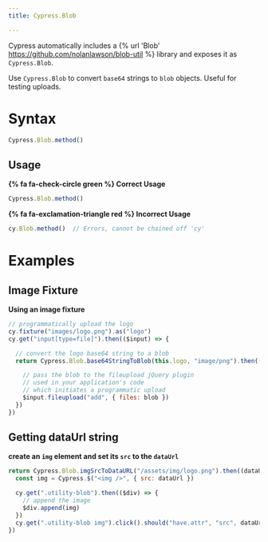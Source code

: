 ```yaml
---
title: Cypress.Blob

---
```


Cypress automatically includes a {% url 'Blob' https://github.com/nolanlawson/blob-util %} library and exposes it as `Cypress.Blob`.

Use `Cypress.Blob` to convert `base64` strings to `blob` objects. Useful for testing uploads.

# Syntax

```javascript
Cypress.Blob.method()
```

## Usage

**{% fa fa-check-circle green %} Correct Usage**

```javascript
Cypress.Blob.method()
```

**{% fa fa-exclamation-triangle red %} Incorrect Usage**

```javascript
cy.Blob.method()  // Errors, cannot be chained off 'cy'
```

# Examples

## Image Fixture

**Using an image fixture**

```javascript
// programmatically upload the logo
cy.fixture("images/logo.png").as("logo")
cy.get("input[type=file]").then(($input) => {

  // convert the logo base64 string to a blob
  return Cypress.Blob.base64StringToBlob(this.logo, "image/png").then((blob) => {

    // pass the blob to the fileupload jQuery plugin
    // used in your application's code
    // which initiates a programmatic upload
    $input.fileupload("add", { files: blob })
  })
})
```

## Getting dataUrl string

**create an `img` element and set its `src` to the `dataUrl`**

```javascript
return Cypress.Blob.imgSrcToDataURL("/assets/img/logo.png").then((dataUrl) => {
  const img = Cypress.$("<img />", { src: dataUrl })

  cy.get(".utility-blob").then(($div) => {
    // append the image
    $div.append(img)
  })
  cy.get(".utility-blob img").click().should("have.attr", "src", dataUrl)
})
```
